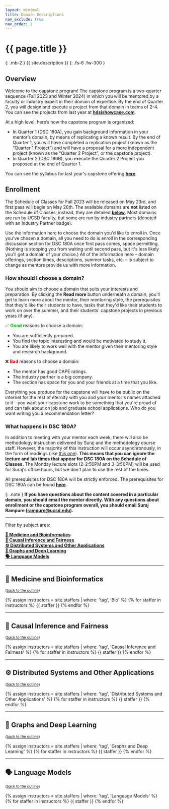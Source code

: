 ```yaml
---
layout: minimal
title: Domain Descriptions
nav_exclude: true
nav_order: 1
---
```


# {{ page.title }}
{: .mb-2 }
{{ site.description }}
{: .fs-6 .fw-300 }

## Overview

Welcome to the capstone program! The capstone program is a two-quarter sequence (Fall 2023 and Winter 2024) in which you will be mentored by a faculty or industry expert in their domain of expertise. By the end of Quarter 2, you will design and execute a project from that domain in teams of 2-4. You can see the projects from last year at [**hdsishowcase.com**](https://hdsishowcase.com).

At a high level, here’s how the capstone program is organized:
- In Quarter 1 (DSC 180A), you gain background information in your mentor’s domain, by means of replicating a known result. By the end of Quarter 1, you will have completed a replication project (known as the “Quarter 1 Project”) and will have a proposal for a more independent project (known as the “Quarter 2 Project”, or the capstone project).
- In Quarter 2 (DSC 180B), you execute the Quarter 2 Project you proposed at the end of Quarter 1.

You can see the syllabus for last year's capstone offering [**here**](https://dsc-capstone.org/2022-23/syllabus).

## Enrollment

The Schedule of Classes for Fall 2023 will be released on May 23rd, and first pass will begin on May 26th. The available domains are **not** listed on the Schedule of Classes; instead, they are detailed [**below**](#toc). Most domains are run by UCSD faculty, but some are run by industry partners (denoted with an <span class="badge-industry">Industry Partner</span> badge).

Use the information here to choose the domain you'd like to enroll in. Once you've chosen a domain, all you need to do is enroll in the corresponding discussion section for DSC 180A once first pass comes, space permitting. (Nothing is stopping you from waiting until second pass, but it's less likely you'll get a domain of your choice.) All of the information here – domain offerings, section times, descriptions, summer tasks, etc. – is subject to change as mentors provide us with more information.

### How should I choose a domain?

You should aim to choose a domain that suits your interests and preparation. By clicking the <a><b>Read more</b></a> button underneath a domain, you'll get to learn more about the mentor, their mentoring style, the prerequisites that they'd like their students to have, tasks that they'd like their students to work on over the summer, and their students' capstone projects in previous years (if any).

✅ <span style="color:#00bb00"><b>Good</b></span> reasons to choose a domain:
- You are sufficiently prepared.
- You find the topic interesting and would be motivated to study it.
- You are likely to work well with the mentor given their mentoring style and research background.

❌ <span style="color:#ff0000"><b>Bad</b></span> reasons to choose a domain:
- The mentor has good CAPE ratings.
- The industry partner is a big company.
- The section has space for you and your friends at a time that you like.

Everything you produce for the capstone will have to be public on the internet for the rest of eternity with you and your mentor's names attached to it – you want your capstone work to be something that you're proud of and can talk about on job and graduate school applications. Who do you want writing you a recommendation letter?

### What happens in DSC 180A?

In addition to meeting with your mentor each week, there will also be methodology instruction delivered by Suraj and the methodology course staff. However, the majority of this instruction will occur asynchronously, in the form of readings (like [this one](https://dsc-capstone.github.io/lessons/q1/04/)). **This means that you can ignore the lecture and lab times that appear for DSC 180A on the Schedule of Classes.** The Monday lecture slots (2-2:50PM and 3-3:50PM) will be used for Suraj's office hours, but we don't plan to use the rest of the times.

All prerequisites for DSC 180A will be strictly enforced. The prerequisites for DSC 180A can be found [**here**](https://datascience.ucsd.edu/current-students/course-descriptions-and-prerequisites/#dsc-180a-data-science-project-1).

{: .note }
**If you have questions about the content covered in a particular domain, you should email the mentor directly. With any questions about enrollment or the capstone program overall, you should email Suraj Rampure (rampure@ucsd.edu).**

---

Filter by subject area:

<a name='toc'>

[**💊 Medicine and Bioinformatics**](#biology)<br>
[**🤝 Causal Inference and Fairness**](#causal)<br>
[**⚙️ Distributed Systems and Other Applications**](#systems)<br>
[**🧠 Graphs and Deep Learning**](#graphs)<br>
[**🗣️ Language Models**](#language)<br>

---

<a name='biology'></a>

## 💊 Medicine and Bioinformatics

<small>(<a href="#toc">back to the outline</a>)</small>

{% assign instructors = site.staffers | where: 'tag', 'Bio' %}
{% for staffer in instructors %}
{{ staffer }}
{% endfor %}

---

<a name='causal'></a>

## 🤝 Causal Inference and Fairness

<small>(<a href="#toc">back to the outline</a>)</small>

{% assign instructors = site.staffers | where: 'tag', 'Causal Inference and Fairness' %}
{% for staffer in instructors %}
{{ staffer }}
{% endfor %}

---

<a name='systems'></a>

## ⚙️ Distributed Systems and Other Applications

<small>(<a href="#toc">back to the outline</a>)</small>

{% assign instructors = site.staffers | where: 'tag', 'Distributed Systems and Other Applications' %}
{% for staffer in instructors %}
{{ staffer }}
{% endfor %}

---

<a name='graphs'></a>

## 🧠 Graphs and Deep Learning

<small>(<a href="#toc">back to the outline</a>)</small>

{% assign instructors = site.staffers | where: 'tag', 'Graphs and Deep Learning' %}
{% for staffer in instructors %}
{{ staffer }}
{% endfor %}

---

<a name='language'></a>

## 🗣️ Language Models

<small>(<a href="#toc">back to the outline</a>)</small>

{% assign instructors = site.staffers | where: 'tag', 'Language Models' %}
{% for staffer in instructors %}
{{ staffer }}
{% endfor %}

